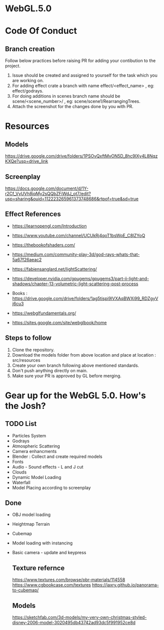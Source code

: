 # WebGL.5.0

# Code Of Conduct 
## Branch creation 
Follow below practices before raising PR for adding your contibution to the project.

1. Issue should be created and assigned to yourself for the task which you are working on.
2. For adding effect crate a branch with name effect/<effect_name> , eg: effect/godrays.
3. For doing additions in scenes branch name should be scene/<scene_number>/<addition> , eg: scene/scene1/RearrangingTrees.
4. Attach the screenshot for the changes done by you with PR.



# Resources 

## Models 
https://drive.google.com/drive/folders/1PSOvQxftMvON5D_8hc9IXy4L8NqzKXQe?usp=drive_link

## Screenplay
https://docs.google.com/document/d/1Y-r2Cf_VyUVh8jqMy2sQQbZFiWdJ_ot7/edit?usp=sharing&ouid=112223265961373748686&rtpof=true&sd=true

## Effect References
* https://learnopengl.com/Introduction
* https://www.youtube.com/channel/UCUkRj4qoT1bsWpE_C8lZYoQ
* https://thebookofshaders.com/
* https://medium.com/community-play-3d/god-rays-whats-that-5a67f26aeac2
* https://fabiensanglard.net/lightScattering/
* https://developer.nvidia.com/gpugems/gpugems3/part-ii-light-and-shadows/chapter-13-volumetric-light-scattering-post-process
* Books : https://drive.google.com/drive/folders/1ag5tispi9lVXAqBWXi99_RDZgyVj6cu3

* https://webglfundamentals.org/
* https://sites.google.com/site/webglbook/home

## Steps to follow 
1. Clone the repository.
2. Download the models folder from above location and place at location : src/resources
3. Create your own branch following above mentioned standards.
4. Don't push anything directly on main.
5. Make sure your PR is approved by GL before merging.



# Gear up for the WebGL 5.0. How's the Josh?


## TODO List
* Particles System
* Godrays
* Atmospheric Scattering
* Camera enhancments
* Blender : Collect and create required models
* Fonts
* Audio - Sound effects - L and J cut
* Clouds
* Dynamic Model Loading
* Waterfall
* Model Placing according to screenplay

## Done 
* OBJ model loading
* Heightmap Terrain
* Cubemap
* Model loading with instancing
* Basic camera - update and keypress

  ## Texture refernce
  https://www.textures.com/browse/pbr-materials/114558
  https://www.cgbookcase.com/textures
  https://jaxry.github.io/panorama-to-cubemap/

  ## Models
  https://sketchfab.com/3d-models/my-very-own-christmas-styled-disney-2006-model-3020495db43742ad93dc5f991952ce8d
  





